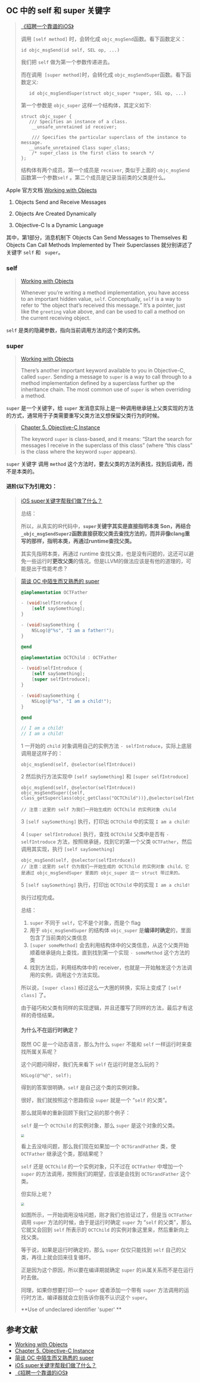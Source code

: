 ## OC 中的 self 和 super 关键字



> [《招聘一个靠谱的iOS》](https://github.com/ChenYilong/iOSInterviewQuestions/blob/master/01%E3%80%8A%E6%8B%9B%E8%81%98%E4%B8%80%E4%B8%AA%E9%9D%A0%E8%B0%B1%E7%9A%84iOS%E3%80%8B%E9%9D%A2%E8%AF%95%E9%A2%98%E5%8F%82%E8%80%83%E7%AD%94%E6%A1%88/%E3%80%8A%E6%8B%9B%E8%81%98%E4%B8%80%E4%B8%AA%E9%9D%A0%E8%B0%B1%E7%9A%84iOS%E3%80%8B%E9%9D%A2%E8%AF%95%E9%A2%98%E5%8F%82%E8%80%83%E7%AD%94%E6%A1%88%EF%BC%88%E4%B8%8A%EF%BC%89.md#21-%E4%B8%8B%E9%9D%A2%E7%9A%84%E4%BB%A3%E7%A0%81%E8%BE%93%E5%87%BA%E4%BB%80%E4%B9%88)
>
>调用 `[self method]` 时，会转化成 `objc_msgSend`函数。看下函数定义：
> 
>    ```objc
>    id objc_msgSend(id self, SEL op, ...)
> ```
> 
> 我们把 `self` 做为第一个参数传递进去。
> 
> 而在调用` [super method]`时，会转化成 `objc_msgSendSuper`函数。看下函数定义:
> 
> ```objc
>    id objc_msgSendSuper(struct objc_super *super, SEL op, ...)
> ```
> 
>第一个参数是 `objc_super` 这样一个结构体，其定义如下:
> 
>```objc
> struct objc_super {
>    /// Specifies an instance of a class.
>     __unsafe_unretained id receiver;
> 
>     /// Specifies the particular superclass of the instance to message. 
>    __unsafe_unretained Class super_class;
>     /* super_class is the first class to search */
>};
> ```
>
> 结构体有两个成员，第一个成员是 `receiver`, 类似于上面的 `objc_msgSend`函数第一个参数`self` 。第二个成员是记录当前类的父类是什么。
> 



Apple 官方文档 [Working with Objects](https://developer.apple.com/library/archive/documentation/Cocoa/Conceptual/ProgrammingWithObjectiveC/WorkingwithObjects/WorkingwithObjects.html) 

1. Objects Send and Receive Messages

2. Objects Are Created Dynamically

3. Objective-C Is a Dynamic Language

其中，第1部分，消息机制下 Objects Can Send Messages to Themselves 和 Objects Can Call Methods Implemented by Their Superclasses 就分别讲述了关键字 `self`  和 ` super`。




### self
>  [Working with Objects](https://developer.apple.com/library/archive/documentation/Cocoa/Conceptual/ProgrammingWithObjectiveC/WorkingwithObjects/WorkingwithObjects.html) 
>
> Whenever you’re writing a method implementation, you have access to an important hidden value, `self`. Conceptually, `self` is a way to refer to “the object that’s received this message.” It’s a pointer, just like the `greeting` value above, and can be used to call a method on the current receiving object.

`self` 是类的隐藏参数，指向当前调用方法的这个类的实例。



### super

>  [Working with Objects](https://developer.apple.com/library/archive/documentation/Cocoa/Conceptual/ProgrammingWithObjectiveC/WorkingwithObjects/WorkingwithObjects.html) 
>
> There’s another important keyword available to you in Objective-C, called `super`. Sending a message to `super` is a way to call through to a method implementation defined by a superclass further up the inheritance chain. The most common use of `super` is when overriding a method.

 `super` 是一个关键字，给 `super` 发消息实际上是一种调用继承链上父类实现的方法的方式，通常用于子类需要重写父类方法又想保留父类行为的时候。

> [Chapter 5. Objective-C Instance](http://www.apeth.com/iOSBook/ch05.html)
>
> The keyword `super` is class-based, and it means: “Start the search for messages I receive in the superclass of this class” (where “this class” is the class where the keyword `super` appears).

`super` 关键字 调用 `method` 这个方法时，要去父类的方法列表找，找到后调用，而不是本类的。



#### 进阶(以下为引用文)：

> [iOS super关键字帮我们做了什么？](https://www.jianshu.com/p/87fe5efe104e)
>
> 总结：
>
> 所以，从真实的IR代码中，**`super`关键字其实是直接指明本类 Son，再结合`_objc_msgSendSuper2`函数直接获取父类去查找方法的，而并非像clang重写的那样，指明本类，再通过runtime查找父类。**
>
> 其实先指明本类，再通过 runtime 查找父类，也是没有问题的，这还可以避免一些运行时**更改父类**的情况。但是LLVM的做法应该是有他的道理的，可能是出于性能考虑？



> [简谈 OC 中陌生而又熟悉的 super](https://zesming.com/oc-super/)
>
> ```objective-c
> @implementation OCTFather
> 
> - (void)selfIntroduce {
>     [self saySomething];
> }
> 
> - (void)saySomething {
>     NSLog(@"%s", "I am a father!");
> }
> 
> @end
> 
> @implementation OCTChild : OCTFather
> 
> - (void)selfIntroduce {
>     [self saySomething];
>     [super selfIntroduce];
> }
> 
> - (void)saySomething {
>     NSLog(@"%s", "I am a child!");
> }
> 
> @end
> 
> // I am a child!
> // I am a child!
> 
> ```
>
> 1 一开始的 `child` 对象调用自己的实例方法 `- selfIntroduce`，实际上底层调用是这样子的：
>
> ```objc
> objc_msgSend(self, @selector(selfIntrduce))
> ```
>
> 2 然后执行方法实现中 `[self saySomething]` 和 `[super selfIntroduce]`
>
> ```objc
> objc_msgSend(self, @selector(selfIntrduce))
> objc_msgSendSuper({self, class_getSuperclass(objc_getClass("OCTChild"))},@selector(selfIntroduce))
> 
> // 注意：这里的 self 为我们一开始生成的 OCTChild 的实例对象 child
> ```
>
> 3 `[self saySomething]` 执行，打印出 `OCTChild` 中的实现 `I am a child!`
>
> 4 `[super selfIntroduce]` 执行，查找 `OCTChild` 父类中是否有 `- selfIntroduce` 方法，按照继承链，找到它的第一个父类 `OCTFather`，然后调用其实现，执行 `[self saySomething]`
>
> ```objc
> objc_msgSend(self, @selector(selfIntrduce))
> // 注意：这里的 self 仍为我们一开始生成的 OCTChild 的实例对象 child，它是通过 objc_msgSendSuper 里面的 objc_super 这一 struct 带过来的。
> ```
>
> 5 `[self saySomething]` 执行，打印出 `OCTChild` 中的实现 `I am a child!`
>
> 执行过程完成。
>
> 总结：
>
> 1. `super` 不同于 `self`，它不是个对象，而是个 flag
> 2. 用于 `objc_msgSendSuper` 的结构体 `objc_super` 是**编译时确定**的，里面包含了当前类的父类信息
> 3. `[super someMethod]` 会去利用结构体中的父类信息，从这个父类开始顺着继承链向上查找，直到找到第一个实现 `- someMethod` 这个方法的类
> 4. 找到方法后，利用结构体中的 receiver，也就是一开始触发这个方法调用的实例，调用这个方法实现。
>
> 所以说，`[super class]` 经过这么一大圈的转换，实际上变成了 `[self class]` 了。
>
> 由于碰巧和父类有同样的实现逻辑，并且还覆写了同样的方法，最后才有这样的奇怪结果。
>
> #### 为什么不在运行时确定？
>
> 既然 OC 是一个动态语言，那么为什么 `super` 不能和 `self` 一样运行时来查找所属关系呢？
>
> 这个问题问得好，我们先来看下 `self` 在运行时是怎么玩的？
>
> ```objc
> NSLog(@"%@", self);
> ```
>
> 得到的答案很明确，`self` 是自己这个类的实例对象。
>
> 很好，我们就按照这个思路假设 `super` 就是一个 “`self` 的父类”。
>
> 那么就简单的重新回顾下我们之前的那个例子：
>
> `self` 是一个 `OCTChild` 的实例对象，那么 `super` 是这个对象的父类。
>
> <img src="../assets/self-super-1.png" style="zoom:50%;" />
>
> 看上去没啥问题，那么我们现在如果加一个 `OCTGrandFather` 类，使 `OCTFather` 继承这个类，那结果呢？
>
> `self` 还是 `OCTChild` 的一个实例对象，只不过在 `OCTFather` 中增加一个 `super` 的方法调用，按照我们的期望，应该是会找到 `OCTGrandFather` 这个类。
>
> 但实际上呢？
>
> <img src="../assets/self-super-2.png" style="zoom:50%;" />
>
> 如图所示，一开始调用没啥问题，刚才我们也验证过了，但是当 `OCTFather` 调用 `super` 方法的时候，由于是运行时确定 `super` 为 “`self` 的父类”，那么它就又会回到 `self` 所表示的 `OCTChild` 的实例对象这里来，然后重新向上找父类。
>
> 等于说，如果是运行时确定的，那么 `super` 仅仅只能找到 `self` 自己的父类，再往上就会回来往复循环。
>
> 正是因为这个原因，所以要在编译期就确定 `super` 的从属关系而不是在运行时去做。
>
> 同理，如果你想要打印一个 `super` 或者添加一个带有 `super` 方法调用的运行时方法，编译器就会立刻告诉你我不认识这个 `super`。
>
>  **Use of undeclared identifier 'super' **






## 参考文献

- [Working with Objects](https://developer.apple.com/library/archive/documentation/Cocoa/Conceptual/ProgrammingWithObjectiveC/WorkingwithObjects/WorkingwithObjects.html)
- [Chapter 5. Objective-C Instance](http://www.apeth.com/iOSBook/ch05.html)
- [简谈 OC 中陌生而又熟悉的 super](https://zesming.com/oc-super/)
- [iOS super关键字帮我们做了什么？](https://www.jianshu.com/p/87fe5efe104e)
- [《招聘一个靠谱的iOS》](https://github.com/ChenYilong/iOSInterviewQuestions/blob/master/01%E3%80%8A%E6%8B%9B%E8%81%98%E4%B8%80%E4%B8%AA%E9%9D%A0%E8%B0%B1%E7%9A%84iOS%E3%80%8B%E9%9D%A2%E8%AF%95%E9%A2%98%E5%8F%82%E8%80%83%E7%AD%94%E6%A1%88/%E3%80%8A%E6%8B%9B%E8%81%98%E4%B8%80%E4%B8%AA%E9%9D%A0%E8%B0%B1%E7%9A%84iOS%E3%80%8B%E9%9D%A2%E8%AF%95%E9%A2%98%E5%8F%82%E8%80%83%E7%AD%94%E6%A1%88%EF%BC%88%E4%B8%8A%EF%BC%89.md#21-%E4%B8%8B%E9%9D%A2%E7%9A%84%E4%BB%A3%E7%A0%81%E8%BE%93%E5%87%BA%E4%BB%80%E4%B9%88)

